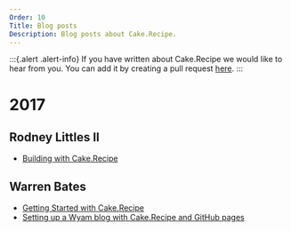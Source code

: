 ```yaml
---
Order: 10
Title: Blog posts
Description: Blog posts about Cake.Recipe.
---
```


:::{.alert .alert-info}
If you have written about Cake.Recipe we would like to hear from you.
You can add it by creating a pull request [here](https://github.com/cake-contrib/Cake.Recipe/tree/develop/docs/input/docs/resources/blog-posts.md).
:::

# 2017

## Rodney Littles II

* [Building with Cake.Recipe](https://rodneylittlesii.com/posts/topic/adding-cake-recipe)

## Warren Bates

* [Getting Started with Cake.Recipe](http://wbates.net/posts/getting-started-with-cake-recipe)
* [Setting up a Wyam blog with Cake.Recipe and GitHub pages](http://wbates.net/posts/setting-up-a-wyam-blog-with-cake-recipe-and-github-pages)